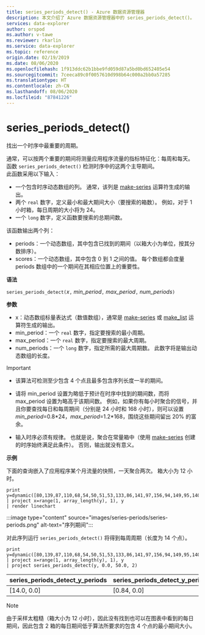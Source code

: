 ```yaml
---
title: series_periods_detect() - Azure 数据资源管理器
description: 本文介绍了 Azure 数据资源管理器中的 series_periods_detect()。
services: data-explorer
author: orspod
ms.author: v-tawe
ms.reviewer: rkarlin
ms.service: data-explorer
ms.topic: reference
origin.date: 02/19/2019
ms.date: 08/06/2020
ms.openlocfilehash: 1f913ddc62b1bbe9fd059d87a5bd0bd652405e54
ms.sourcegitcommit: 7ceeca89c0f0057610d998b64c000a2bb0a57285
ms.translationtype: HT
ms.contentlocale: zh-CN
ms.lasthandoff: 08/06/2020
ms.locfileid: "87841226"
---
```

# <a name="series_periods_detect"></a>series_periods_detect()

找出一个时序中最重要的周期。  

通常，可以按两个重要的期间将测量应用程序流量的指标特征化：每周和每天。 函数 `series_periods_detect()` 检测时序中的这两个主导期间。  
此函数采用以下输入：
* 一个包含时序动态数组的列。 通常，该列是 [make-series](make-seriesoperator.md) 运算符生成的输出。
* 两个 `real` 数字，定义最小和最大期间大小（要搜索的箱数）。 例如，对于 1 小时箱，每日周期的大小将为 24。 
* 一个 `long` 数字，定义函数要搜索的总期间数。 

该函数输出两个列：
* periods：一个动态数组，其中包含已找到的期间（以箱大小为单位，按其分数排序）。
* scores：一个动态数组，其中包含 0 到 1 之间的值。 每个数组都会度量 periods 数组中的一个期间在其相应位置上的重要性。
 
**语法**

`series_periods_detect(`*x*`,` *min_period*`,` *max_period*`,` *num_periods*`)`

**参数**

* x：动态数组标量表达式（数值数组），通常是 [make-series](make-seriesoperator.md) 或 [make_list](makelist-aggfunction.md) 运算符生成的输出。
* min_period：一个 `real` 数字，指定要搜索的最小周期。
* max_period：一个 `real` 数字，指定要搜索的最大周期。
* num_periods：一个 `long` 数字，指定所需的最大周期数。 此数字将是输出动态数组的长度。

> [!IMPORTANT]
> * 该算法可检测至少包含 4 个点且最多包含序列长度一半的期间。 
>
> * 请将 min_period 设置为略低于预计在时序中找到的期间数，而将 max_period 设置为略高于该期间数。 例如，如果你有每小时聚合的信号，并且你要查找每日和每周期间（分别是 24 小时和 168 小时），则可以设置 *min_period*=0.8\*24，*max_period*=1.2\*168，围绕这些期间留出 20% 的富余。
>
> * 输入时序必须有规律。 也就是说，聚合在常量箱中（使用 [make-series](make-seriesoperator.md) 创建的时序始终满足此条件）。 否则，输出就没有意义。

**示例**

下面的查询嵌入了应用程序某个月流量的快照，一天聚合两次。 箱大小为 12 小时。

<!-- csl: https://help.kusto.chinacloudapi.cn:443/Samples -->
```kusto
print y=dynamic([80,139,87,110,68,54,50,51,53,133,86,141,97,156,94,149,95,140,77,61,50,54,47,133,72,152,94,148,105,162,101,160,87,63,53,55,54,151,103,189,108,183,113,175,113,178,90,71,62,62,65,165,109,181,115,182,121,178,114,170])
| project x=range(1, array_length(y), 1), y  
| render linechart 
```

:::image type="content" source="images/series-periods/series-periods.png" alt-text="序列期间":::

对此序列运行 `series_periods_detect()` 将得到每周周期（长度为 14 个点）。

<!-- csl: https://help.kusto.chinacloudapi.cn:443/Samples -->
```kusto
print y=dynamic([80,139,87,110,68,54,50,51,53,133,86,141,97,156,94,149,95,140,77,61,50,54,47,133,72,152,94,148,105,162,101,160,87,63,53,55,54,151,103,189,108,183,113,175,113,178,90,71,62,62,65,165,109,181,115,182,121,178,114,170])
| project x=range(1, array_length(y), 1), y  
| project series_periods_detect(y, 0.0, 50.0, 2)
```

| series\_periods\_detect\_y\_periods  | series\_periods\_detect\_y\_periods\_scores |
|-------------|-------------------|
| [14.0, 0.0] | [0.84, 0.0]  |


> [!NOTE] 
> 由于采样太粗糙（箱大小为 12 小时），因此没有找到也可以在图表中看到的每日期间，因此包含 2 箱的每日期间低于算法所要求的包含 4 个点的最小期间大小。

